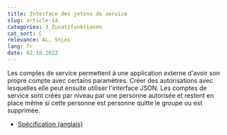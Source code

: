 ```yaml
---
title: Interface des jetons de service
slug: article-14
categories: 3_Zusatzfunktionen
cat_sort: C
relevance: AL, StLei
lang: fr
date: 02.10.2022
---
```


Les comptes de service permettent à une application externe d'avoir son propre compte avec certains paramètres. Créer des autorisations avec lesquelles elle peut ensuite utiliser l'interface JSON. Les comptes de service sont créés par niveau par une personne autorisée et restent en place même si cette personne est personne quitte le groupe ou est supprimée.

* [Spécification (anglais)](https://github.com/hitobito/hitobito/blob/master/doc/development/07_service_accounts.md)
